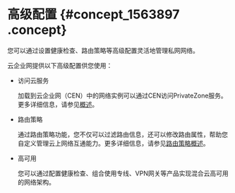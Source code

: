 # 高级配置 {#concept_1563897 .concept}

您可以通过设置健康检查、路由策略等高级配置灵活地管理私网网络。

云企业网提供以下高级配置供您使用：

-   访问云服务

    加载到云企业网（CEN）中的网络实例可以通过CEN访问PrivateZone服务。更多详细信息，请参见[概述](../../../../cn.zh-CN/用户指南/访问云服务/PrivateZone概述.md#)。

-   路由策略

    通过路由策略功能，您不仅可以过滤路由信息，还可以修改路由属性，帮助您自定义管理云上网络互通能力。更多详细信息，请参见[路由策略概述](../../../../cn.zh-CN/用户指南/路由策略/路由策略概述.md#)。

-   高可用

    您可以通过配置健康检查、组合使用专线、VPN网关等产品实现混合云高可用的网络架构。


